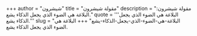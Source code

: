 +++
author = "شيشرون"
title = "مقولة شيشرون"
description = "مقولة شيشرون: البلاغة هي الضوء الذي يجعل الذكاء يشع."
quote = '''البلاغة هي الضوء الذي يجعل الذكاء يشع.'''
slug = "البلاغة-هي-الضوء-الذي-يجعل-الذكاء-يشع"
+++
البلاغة هي الضوء الذي يجعل الذكاء يشع.
